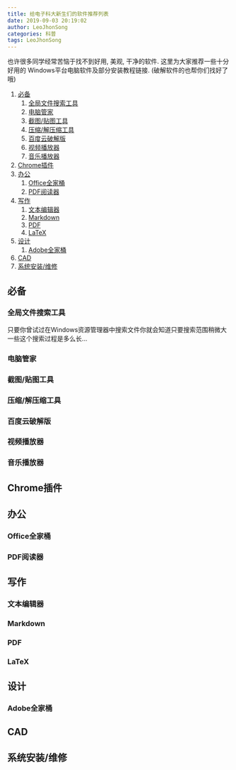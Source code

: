 ```yaml
---
title: 给电子科大新生们的软件推荐列表
date: 2019-09-03 20:19:02
author: LeoJhonSong
categories: 科普
tags: LeoJhonSong
---
```


也许很多同学经常苦恼于找不到好用, 美观, 干净的软件. 这里为大家推荐一些十分好用的
Windows平台电脑软件及部分安装教程链接. (破解软件的也帮你们找好了哦)

1. [必备](#必备)
   1. [全局文件搜索工具](#全局文件搜索工具)
   2. [电脑管家](#电脑管家)
   3. [截图/贴图工具](#截图贴图工具)
   4. [压缩/解压缩工具](#压缩解压缩工具)
   5. [百度云破解版](#百度云破解版)
   6. [视频播放器](#视频播放器)
   7. [音乐播放器](#音乐播放器)
2. [Chrome插件](#chrome插件)
3. [办公](#办公)
   1. [Office全家桶](#office全家桶)
   2. [PDF阅读器](#pdf阅读器)
4. [写作](#写作)
   1. [文本编辑器](#文本编辑器)
   2. [Markdown](#markdown)
   3. [PDF](#pdf)
   4. [LaTeX](#latex)
5. [设计](#设计)
   1. [Adobe全家桶](#adobe全家桶)
6. [CAD](#cad)
7. [系统安装/维修](#系统安装维修)

## 必备

### 全局文件搜索工具

只要你曾试过在Windows资源管理器中搜索文件你就会知道只要搜索范围稍微大一些这个搜索过程是多么长...



### 电脑管家

### 截图/贴图工具

### 压缩/解压缩工具

### 百度云破解版

### 视频播放器

### 音乐播放器

## Chrome插件

## 办公

### Office全家桶

### PDF阅读器

## 写作

### 文本编辑器

### Markdown

### PDF

### LaTeX

## 设计

### Adobe全家桶

## CAD

## 系统安装/维修
